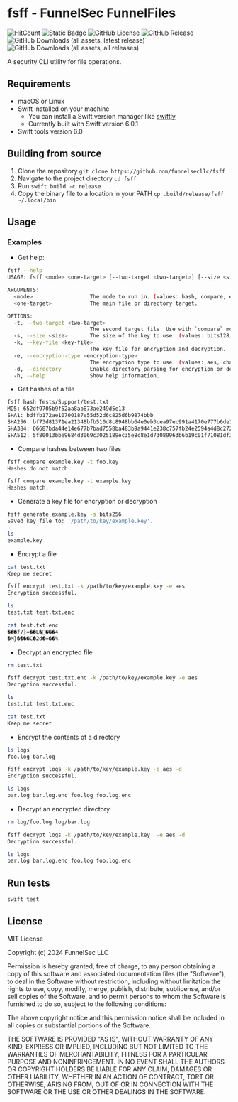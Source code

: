 # fsff - FunnelSec FunnelFiles

[![HitCount](https://hits.dwyl.com/funnelsecllc/fsff.svg?style=flat)](http://hits.dwyl.com/funnelsecllc/fsff)
![Static Badge](https://img.shields.io/badge/swift_tools_version-6.0-orange)
![GitHub License](https://img.shields.io/github/license/funnelsecllc/fsff)
![GitHub Release](https://img.shields.io/github/v/release/funnelsecllc/fsff)
![GitHub Downloads (all assets, latest release)](https://img.shields.io/github/downloads/funnelsecllc/fsff/latest/total)
![GitHub Downloads (all assets, all releases)](https://img.shields.io/github/downloads/funnelsecllc/fsff/total)

A security CLI utility for file operations.

## Requirements

- macOS or Linux
- Swift installed on your machine
  - You can install a Swift version manager like [swiftly](https://github.com/swiftlang/swiftly)
  - Currently built with Swift version 6.0.1
- Swift tools version 6.0

## Building from source

1. Clone the repository `git clone https://github.com/funnelsecllc/fsff`
2. Navigate to the project directory `cd fsff`
3. Run `swift build -c release`
4. Copy the binary file to a location in your PATH `cp .build/release/fsff ~/.local/bin`

## Usage

### Examples

- Get help:

```bash
fsff --help
USAGE: fsff <mode> <one-target> [--two-target <two-target>] [--size <size>] [--key-file <key-file>] [--encryption-type <encryption-type>] [--directory]

ARGUMENTS:
  <mode>                  The mode to run in. (values: hash, compare, encrypt, decrypt, generate)
  <one-target>            The main file or directory target.

OPTIONS:
  -t, --two-target <two-target>
                          The second target file. Use with `compare` mode.
  -s, --size <size>       The size of the key to use. (values: bits128, bits192, bits256)
  -k, --key-file <key-file>
                          The key file for encryption and decryption.
  -e, --encryption-type <encryption-type>
                          The encryption type to use. (values: aes, chachapoly)
  -d, --directory         Enable directory parsing for encryption or decryption.
  -h, --help              Show help information.
```

- Get hashes of a file

```bash
fsff hash Tests/Support/test.txt   
MD5: 652df9705b9f52aa8ab873ae249d5e13
SHA1: bdffb172ae10700187e55d52d6c825d6b9874bbb
SHA256: bf73d81371ea21348bfb510d8c8948bb64e0eb3cea97ec991a4170e777b6de18
SHA384: 06687bda44e14e677b7bad7558ba483b9a9441e238c757fb24e2594a4d8c2721edc8af477d5710b4e6e7e27ca1b84640
SHA512: 5f80013bbe9684d3069c3025189ec35e8c8e1d73089963b6b19c01f71081df3113e10dbd5c83a459dd2ba5814932cab156a6fd11938ec26120606bf4ae5b242f
```

- Compare hashes between two files

```bash
fsff compare example.key -t foo.key
Hashes do not match.

fsff compare example.key -t example.key
Hashes match.
```

- Generate a key file for encryption or decryption
  
```bash
fsff generate example.key -s bits256
Saved key file to: '/path/to/key/example.key'.

ls
example.key
```

- Encrypt a file

```bash
cat test.txt
Keep me secret

fsff encrypt test.txt -k /path/to/key/example.key -e aes
Encryption successful.

ls
test.txt test.txt.enc

cat test.txt.enc
���f7}=��L����4
�M}����C�2d�=��%
```

- Decrypt an encrypted file

```bash
rm test.txt

fsff decrypt test.txt.enc -k /path/to/key/example.key -e aes
Decryption successful.

ls
test.txt test.txt.enc

cat test.txt
Keep me secret
```

- Encrypt the contents of a directory

```bash
ls logs
foo.log bar.log

fsff encrypt logs -k /path/to/key/example.key -e aes -d
Encryption successful.

ls logs
bar.log bar.log.enc foo.log foo.log.enc 
```

- Decrypt an encrypted directory

```bash
rm log/foo.log log/bar.log

fsff decrypt logs -k /path/to/key/example.key  -e aes -d
Decryption successful.

ls logs
bar.log bar.log.enc foo.log foo.log.enc 
```

## Run tests

```bash
swift test
```

## License

MIT License

Copyright (c) 2024 FunnelSec LLC

Permission is hereby granted, free of charge, to any person obtaining a copy
of this software and associated documentation files (the "Software"), to deal
in the Software without restriction, including without limitation the rights
to use, copy, modify, merge, publish, distribute, sublicense, and/or sell
copies of the Software, and to permit persons to whom the Software is
furnished to do so, subject to the following conditions:

The above copyright notice and this permission notice shall be included in all
copies or substantial portions of the Software.

THE SOFTWARE IS PROVIDED "AS IS", WITHOUT WARRANTY OF ANY KIND, EXPRESS OR
IMPLIED, INCLUDING BUT NOT LIMITED TO THE WARRANTIES OF MERCHANTABILITY,
FITNESS FOR A PARTICULAR PURPOSE AND NONINFRINGEMENT. IN NO EVENT SHALL THE
AUTHORS OR COPYRIGHT HOLDERS BE LIABLE FOR ANY CLAIM, DAMAGES OR OTHER
LIABILITY, WHETHER IN AN ACTION OF CONTRACT, TORT OR OTHERWISE, ARISING FROM,
OUT OF OR IN CONNECTION WITH THE SOFTWARE OR THE USE OR OTHER DEALINGS IN THE
SOFTWARE.
